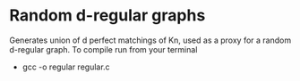 # Random d-regular graphs

Generates union of d perfect matchings of Kn, used as a proxy for a random d-regular graph.
To compile run from your terminal 

- gcc -o regular regular.c


